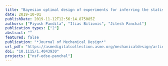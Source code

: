 ```yaml
---
title: "Bayesian optimal design of experiments for inferring the statistical expectation of expensive black-box functions"
date: 2019-10-01
publishDate: 2019-11-12T12:56:14.875085Z
authors: ["Piyush Pandita", "Ilias Bilionis", "Jitesh Panchal"]
publication_types: ["2"]
abstract: ""
featured: false
publication: "*Journal of Mechanical Design*"
url_pdf: "https://asmedigitalcollection.asme.org/mechanicaldesign/article/141/10/101404/727226/Bayesian-Optimal-Design-of-Experiments-for"
doi: "10.1115/1.4043930"
projects: ["nsf-edse-panchal"]
---
```

